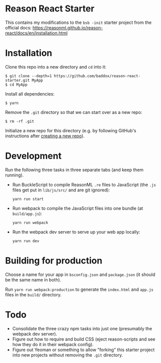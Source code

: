 # Reason React Starter

This contains my modifications to the `bsb -init` starter project from the
official docs: https://reasonml.github.io/reason-react/docs/en/installation.html

# Installation

Clone this repo into a new directory and `cd` into it:

```
$ git clone --depth=1 https://github.com/baddox/reason-react-starter.git MyApp
$ cd MyApp
```

Install all dependencies:

```
$ yarn
```

Remove the `.git` directory so that we can start over as a new repo:

```
$ rm -rf .git
```

Initialize a new repo for this directory (e.g. by following GitHub's
instructions after [creating a new repo](https://github.com/new)).

# Development

Run the following three tasks in three separate tabs (and keep them running).

* Run BuckleScript to compile ReasonML `.re` files to JavaScript (the `.js`
  files get put in `lib/js/src/` and are git ignored):

  ```
  yarn run start
  ```

* Run webpack to compile the JavaScript files into one bundle (at
  `build/app.js`):

  ```
  yarn run webpack
  ```

* Run the webpack dev server to serve up your web app locally:

  ```
  yarn run dev
  ```

# Building for production

Choose a name for your app in `bsconfig.json` and `package.json` (it should be
the same name in both).

Run `yarn run webpack:production` to generate the `index.html` and `app.js`
files in the `build/` directory.

# Todo

* Consolidate the three crazy npm tasks into just one (presumably the webpack
  dev server).
* Figure out how to require and build CSS (eject reason-scripts and see how they
  do it in their webpack config).
* Figure out Yeoman or something to allow "forking" this starter project into
  new projects without removing the `.git` directory.
